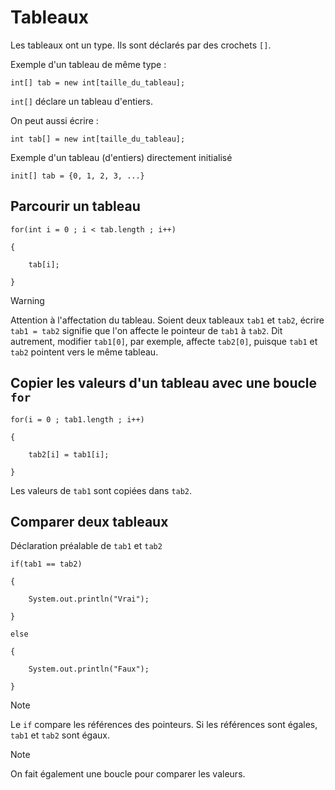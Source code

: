 # Tableaux

Les tableaux ont un type. Ils sont déclarés par des crochets `[]`.

Exemple d'un tableau de même type :

	int[] tab = new int[taille_du_tableau];
	
`int[]` déclare un tableau d'entiers.

On peut aussi écrire :

	int tab[] = new int[taille_du_tableau];

Exemple d'un tableau (d'entiers) directement initialisé

	init[] tab = {0, 1, 2, 3, ...}
	
## Parcourir un tableau

	for(int i = 0 ; i < tab.length ; i++)
	
	{
	
		tab[i];
	
	}

> [!WARNING]
> Attention à l'affectation du tableau. Soient deux tableaux `tab1` et `tab2`, écrire `tab1 = tab2` signifie que l'on affecte le pointeur de `tab1` à `tab2`. Dit autrement, modifier `tab1[0]`, par exemple, affecte `tab2[0]`, puisque `tab1` et `tab2` pointent vers le même tableau.

## Copier les valeurs d'un tableau avec une boucle `for`

	for(i = 0 ; tab1.length ; i++)
	
	{
	
		tab2[i] = tab1[i];
	
	}

Les valeurs de `tab1` sont copiées dans `tab2`.

## Comparer deux tableaux

Déclaration préalable de `tab1` et `tab2`

	if(tab1 == tab2)
	
	{
	
		System.out.println("Vrai");
	
	}
	
	else
	
	{
	
		System.out.println("Faux");
	
	}

> [!NOTE]
> Le `if` compare les références des pointeurs. Si les références sont égales, `tab1` et `tab2` sont égaux.

> [!NOTE]
> On fait également une boucle pour comparer les valeurs.
